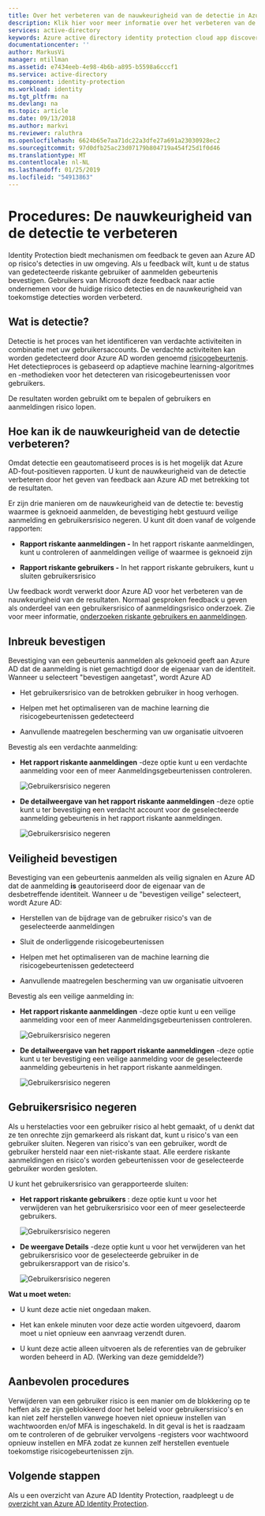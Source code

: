 ```yaml
---
title: Over het verbeteren van de nauwkeurigheid van de detectie in Azure Active Directory Identity Protection (vernieuwd) | Microsoft Docs
description: Klik hier voor meer informatie over het verbeteren van de nauwkeurigheid van de detectie in Azure Active Directory Identity Protection (vernieuwd).
services: active-directory
keywords: Azure active directory identity protection cloud app discovery, toepassingen, beveiliging, risico's, risiconiveau, beveiligingsproblemen, beveiligingsbeleid beheren
documentationcenter: ''
author: MarkusVi
manager: mtillman
ms.assetid: e7434eeb-4e98-4b6b-a895-b5598a6cccf1
ms.service: active-directory
ms.component: identity-protection
ms.workload: identity
ms.tgt_pltfrm: na
ms.devlang: na
ms.topic: article
ms.date: 09/13/2018
ms.author: markvi
ms.reviewer: raluthra
ms.openlocfilehash: 6624b65e7aa71dc22a3dfe27a691a23030928ec2
ms.sourcegitcommit: 97d0dfb25ac23d07179b804719a454f25d1f0d46
ms.translationtype: MT
ms.contentlocale: nl-NL
ms.lasthandoff: 01/25/2019
ms.locfileid: "54913863"
---
```

# <a name="how-to-improve-the-detection-accuracy"></a>Procedures: De nauwkeurigheid van de detectie te verbeteren 

Identity Protection biedt mechanismen om feedback te geven aan Azure AD op risico's detecties in uw omgeving. Als u feedback wilt, kunt u de status van gedetecteerde riskante gebruiker of aanmelden gebeurtenis bevestigen. Gebruikers van Microsoft deze feedback naar actie ondernemen voor de huidige risico detecties en de nauwkeurigheid van toekomstige detecties worden verbeterd. 


## <a name="what-is-detection"></a>Wat is detectie?

Detectie is het proces van het identificeren van verdachte activiteiten in combinatie met uw gebruikersaccounts. De verdachte activiteiten kan worden gedetecteerd door Azure AD worden genoemd [risicogebeurtenis](../reports-monitoring/concept-risk-events.md). Het detectieproces is gebaseerd op adaptieve machine learning-algoritmes en -methodieken voor het detecteren van risicogebeurtenissen voor gebruikers.

De resultaten worden gebruikt om te bepalen of gebruikers en aanmeldingen risico lopen. 


## <a name="how-can-i-improve-the-detection-accuracy"></a>Hoe kan ik de nauwkeurigheid van de detectie verbeteren?

Omdat detectie een geautomatiseerd proces is is het mogelijk dat Azure AD-fout-positieven rapporten. U kunt de nauwkeurigheid van de detectie verbeteren door het geven van feedback aan Azure AD met betrekking tot de resultaten.

Er zijn drie manieren om de nauwkeurigheid van de detectie te: bevestig waarmee is geknoeid aanmelden, de bevestiging hebt gestuurd veilige aanmelding en gebruikersrisico negeren. U kunt dit doen vanaf de volgende rapporten:

- **Rapport riskante aanmeldingen -** In het rapport riskante aanmeldingen, kunt u controleren of aanmeldingen veilige of waarmee is geknoeid zijn

- **Rapport riskante gebruikers -** In het rapport riskante gebruikers, kunt u sluiten gebruikersrisico 

Uw feedback wordt verwerkt door Azure AD voor het verbeteren van de nauwkeurigheid van de resultaten. Normaal gesproken feedback u geven als onderdeel van een gebruikersrisico of aanmeldingsrisico onderzoek. Zie voor meer informatie, [onderzoeken riskante gebruikers en aanmeldingen](howto-investigate-risky-users-signins.md).


## <a name="confirm-compromised"></a>Inbreuk bevestigen

Bevestiging van een gebeurtenis aanmelden als geknoeid geeft aan Azure AD dat de aanmelding is niet gemachtigd door de eigenaar van de identiteit. Wanneer u selecteert "bevestigen aangetast", wordt Azure AD

- Het gebruikersrisico van de betrokken gebruiker in hoog verhogen.

- Helpen met het optimaliseren van de machine learning die risicogebeurtenissen gedetecteerd
 
- Aanvullende maatregelen bescherming van uw organisatie uitvoeren



Bevestig als een verdachte aanmelding:

- **Het rapport riskante aanmeldingen** -deze optie kunt u een verdachte aanmelding voor een of meer Aanmeldingsgebeurtenissen controleren.

    ![Gebruikersrisico negeren](./media/howto-improve-detection-accuracy/07.png)

- **De detailweergave van het rapport riskante aanmeldingen** -deze optie kunt u ter bevestiging een verdacht account voor de geselecteerde aanmelding gebeurtenis in het rapport riskante aanmeldingen. 

    ![Gebruikersrisico negeren](./media/howto-improve-detection-accuracy/04.png)


 
## <a name="confirm-safe"></a>Veiligheid bevestigen


Bevestiging van een gebeurtenis aanmelden als veilig signalen en Azure AD dat de aanmelding **is** geautoriseerd door de eigenaar van de desbetreffende identiteit. Wanneer u de "bevestigen veilige" selecteert, wordt Azure AD:

- Herstellen van de bijdrage van de gebruiker risico's van de geselecteerde aanmeldingen

- Sluit de onderliggende risicogebeurtenissen

- Helpen met het optimaliseren van de machine learning die risicogebeurtenissen gedetecteerd

- Aanvullende maatregelen bescherming van uw organisatie uitvoeren
 

Bevestig als een veilige aanmelding in:

- **Het rapport riskante aanmeldingen** -deze optie kunt u een veilige aanmelding voor een of meer Aanmeldingsgebeurtenissen controleren.

    ![Gebruikersrisico negeren](./media/howto-improve-detection-accuracy/08.png)

- **De detailweergave van het rapport riskante aanmeldingen** -deze optie kunt u ter bevestiging een veilige aanmelding voor de geselecteerde aanmelding gebeurtenis in het rapport riskante aanmeldingen. 

    ![Gebruikersrisico negeren](./media/howto-improve-detection-accuracy/05.png)




## <a name="dismiss-user-risk"></a>Gebruikersrisico negeren

Als u herstelacties voor een gebruiker risico al hebt gemaakt, of u denkt dat ze ten onrechte zijn gemarkeerd als riskant dat, kunt u risico's van een gebruiker sluiten. Negeren van risico's van een gebruiker, wordt de gebruiker hersteld naar een niet-riskante staat. Alle eerdere riskante aanmeldingen en risico's worden gebeurtenissen voor de geselecteerde gebruiker worden gesloten.


U kunt het gebruikersrisico van gerapporteerde sluiten:

- **Het rapport riskante gebruikers** : deze optie kunt u voor het verwijderen van het gebruikersrisico voor een of meer geselecteerde gebruikers.

    ![Gebruikersrisico negeren](./media/howto-improve-detection-accuracy/02.png)

- **De weergave Details** -deze optie kunt u voor het verwijderen van het gebruikersrisico voor de geselecteerde gebruiker in de gebruikersrapport van de risico's. 

    ![Gebruikersrisico negeren](./media/howto-improve-detection-accuracy/01.png)


**Wat u moet weten:**

- U kunt deze actie niet ongedaan maken.

- Het kan enkele minuten voor deze actie worden uitgevoerd, daarom moet u niet opnieuw een aanvraag verzendt duren.

- U kunt deze actie alleen uitvoeren als de referenties van de gebruiker worden beheerd in AD. (Werking van deze gemiddelde?)



## <a name="best-practices"></a>Aanbevolen procedures

Verwijderen van een gebruiker risico is een manier om de blokkering op te heffen als ze zijn geblokkeerd door het beleid voor gebruikersrisico's en kan niet zelf herstellen vanwege hoeven niet opnieuw instellen van wachtwoorden en/of MFA is ingeschakeld. In dit geval is het is raadzaam om te controleren of de gebruiker vervolgens -registers voor wachtwoord opnieuw instellen en MFA zodat ze kunnen zelf herstellen eventuele toekomstige risicogebeurtenissen zijn.


## <a name="next-steps"></a>Volgende stappen

Als u een overzicht van Azure AD Identity Protection, raadpleegt u de [overzicht van Azure AD Identity Protection](overview-v2.md).


